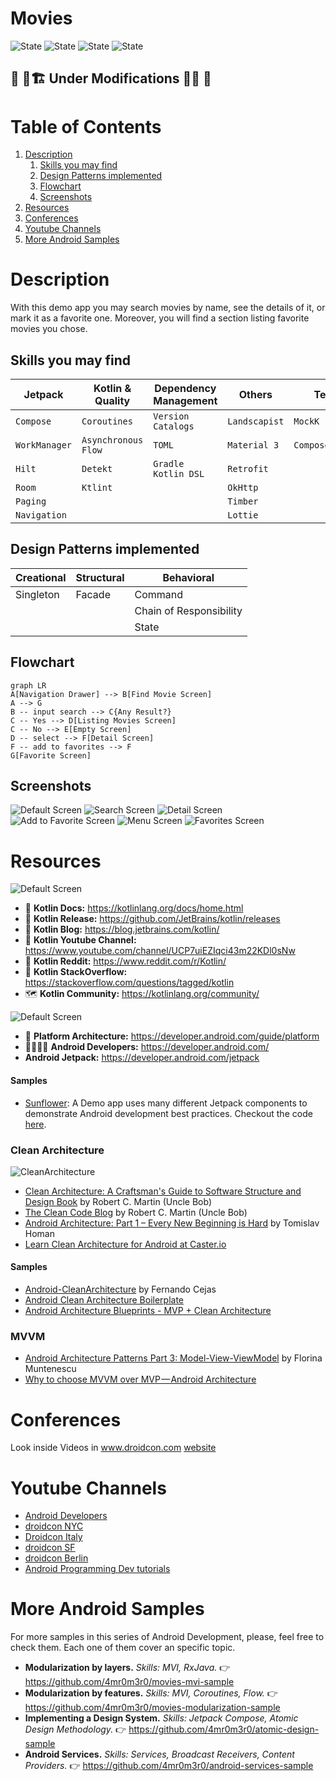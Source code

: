 # Movies

![State](https://img.shields.io/badge/kotlin-v1.9.20-blueviolet)
![State](https://img.shields.io/badge/gradle-v8.1.0-blue)
![State](https://img.shields.io/badge/Detekt-passing-brightgreen)
![State](https://img.shields.io/badge/UnitTest-incomplete-red)

## 🚧 👷🏗️  Under Modifications  🔨👷 🚧

# Table of Contents

1. [Description](#description)
   1. [Skills you may find](#skills-you-may-find)
   2. [Design Patterns implemented](#design-patterns-implemented)
   2. [Flowchart](#flowchart)
   3. [Screenshots](#screenshots)
2. [Resources](#resources)
3. [Conferences](#conferences)
4. [Youtube Channels](#youtube-channels)
5. [More Android Samples](#more-android-samples)

# Description

With this demo app you may search movies by name, see the details of it, or mark it as a favorite
one.
Moreover, you will find a section listing favorite movies you chose.

## Skills you may find

| Jetpack       | Kotlin & Quality    | Dependency Management | Others        | Testing           |
|---------------|---------------------|-----------------------|---------------|-------------------|
| `Compose`     | `Coroutines`        | `Version Catalogs`    | `Landscapist` | `MockK`           |
| `WorkManager` | `Asynchronous Flow` | `TOML`                | `Material 3`  | `ComposeTestRule` |
| `Hilt`        | `Detekt`            | `Gradle Kotlin DSL`   | `Retrofit`    |                   |
| `Room`        | `Ktlint`            |                       | `OkHttp`      |                   |
| `Paging`      |                     |                       | `Timber`      |                   |
| `Navigation`  |                     |                       | `Lottie`      |                   |

## Design Patterns implemented

| Creational | Structural | Behavioral              |
|------------|------------|-------------------------|
| Singleton  | Facade     | Command                 |
|            |            | Chain of Responsibility |
|            |            | State                   |

## Flowchart

```mermaid
graph LR
A[Navigation Drawer] --> B[Find Movie Screen]
A --> G
B -- input search --> C{Any Result?}
C -- Yes --> D[Listing Movies Screen]
C -- No --> E[Empty Screen]
D -- select --> F[Detail Screen]
F -- add to favorites --> F
G[Favorite Screen]
```

## Screenshots

![Default Screen](screenshots/default.png "Default Screen")
![Search Screen](screenshots/searching.png "Search Screen")
![Detail Screen](screenshots/detail.png "Detail Screen")
![Add to Favorite Screen](screenshots/add_favorite.png "Add to Favorite Screen")
![Menu Screen](screenshots/menu.png "Menu Screen")
![Favorites Screen](screenshots/favorites.png "Favorites Screen")

# Resources
![Default Screen](https://blog.jetbrains.com/wp-content/uploads/2019/01/kotlin-2.svg)
* 📝 **Kotlin Docs:** https://kotlinlang.org/docs/home.html
* 🚀 **Kotlin Release:** https://github.com/JetBrains/kotlin/releases
* 📣 **Kotlin Blog:** https://blog.jetbrains.com/kotlin/
* 🎥 **Kotlin Youtube Channel:** https://www.youtube.com/channel/UCP7uiEZIqci43m22KDl0sNw
* 🤖 **Kotlin Reddit:** https://www.reddit.com/r/Kotlin/
* 🤯 **Kotlin StackOverflow:** https://stackoverflow.com/questions/tagged/kotlin
* 🗺️ **Kotlin Community:** https://kotlinlang.org/community/


![Default Screen](https://developer.android.com/static/images/logos/android.svg)

* 📝 **Platform Architecture:** https://developer.android.com/guide/platform
* 👩‍💻👨‍💻 **Android Developers:** https://developer.android.com/
* **Android Jetpack:** https://developer.android.com/jetpack

#### Samples
 * [Sunflower][4]: A Demo app uses many different Jetpack components to demonstrate Android development best practices. Checkout the code [here][5].

### Clean Architecture
![CleanArchitecture](screenshots/CleanArchitecture.jpg "Clean Architecture")

* [Clean Architecture: A Craftsman's Guide to Software Structure and Design Book][10] by Robert C. Martin (Uncle Bob)
* [The Clean Code Blog][7] by Robert C. Martin (Uncle Bob)
* [Android Architecture: Part 1 – Every New Beginning is Hard][8] by Tomislav Homan
* [Learn Clean Architecture for Android at Caster.io][11]

#### Samples
* [Android-CleanArchitecture][9] by Fernando Cejas
* [Android Clean Architecture Boilerplate][12]
* [Android Architecture Blueprints - MVP + Clean Architecture][13]

### MVVM
* [Android Architecture Patterns Part 3: Model-View-ViewModel][14] by Florina Muntenescu 
* [Why to choose MVVM over MVP — Android Architecture][15]

# Conferences
Look inside Videos in www.droidcon.com [website][16]

# Youtube Channels
* [Android Developers][17]
* [droidcon NYC][18]
* [Droidcon Italy][19]
* [droidcon SF][20]
* [droidcon Berlin][21]
* [Android Programming Dev tutorials][22]

# More Android Samples
For more samples in this series of Android Development, please, feel free to check them. Each one of them 
cover an specific topic.  
* **Modularization by layers.** _Skills: MVI, RxJava._ 👉 https://github.com/4mr0m3r0/movies-mvi-sample
* **Modularization by features.** _Skills: MVI, Coroutines, Flow._ 👉 https://github.com/4mr0m3r0/movies-modularization-sample
* **Implementing a Design System.** _Skills: Jetpack Compose, Atomic Design Methodology._ 👉 https://github.com/4mr0m3r0/atomic-design-sample
* **Android Services.** _Skills: Services, Broadcast Receivers, Content Providers._ 👉 https://github.com/4mr0m3r0/android-services-sample 


[4]: https://medium.com/androiddevelopers/introducing-android-sunflower-e421b43fe0c2

[5]: https://github.com/android/sunflower

[6]: https://developer.android.com/training/dependency-injection/hilt-android

[7]: https://blog.cleancoder.com/uncle-bob/2012/08/13/the-clean-architecture.html

[8]: https://five.agency/android-architecture-part-1-every-new-beginning-is-hard/
[9]: https://github.com/android10/Android-CleanArchitecture
[10]: https://www.amazon.com/Clean-Architecture-Craftsmans-Software-Structure/dp/0134494164/ref=sr_1_2?ie=UTF8&qid=1541340796&sr=8-2&keywords=clean+architecture
[11]: https://medium.com/exploring-android/learn-clean-architecture-for-android-at-caster-io-8f1513621c30
[12]: https://github.com/bufferapp/android-clean-architecture-boilerplate
[13]: https://github.com/googlesamples/android-architecture/tree/todo-mvp-clean/
[14]: https://medium.com/upday-devs/android-architecture-patterns-part-3-model-view-viewmodel-e7eeee76b73b
[15]: https://android.jlelse.eu/why-to-choose-mvvm-over-mvp-android-architecture-33c0f2de5516
[16]: https://www.droidcon.com/
[17]: https://www.youtube.com/channel/UCVHFbqXqoYvEWM1Ddxl0QDg
[18]: https://www.youtube.com/channel/UCSLXy31j2Z0sdDeeAX5JpPw
[19]: https://www.youtube.com/channel/UC9f8652addezs8ZUuKPB4Ow
[20]: https://www.youtube.com/channel/UCKubKoe1CBw_-n_GXetEQbg
[21]: https://www.youtube.com/channel/UCF4O2pQ8vBV8YmSAWb5QRPw
[22]: https://www.youtube.com/channel/UCSwuCetC3YlO1Y7bqVW5GHg
